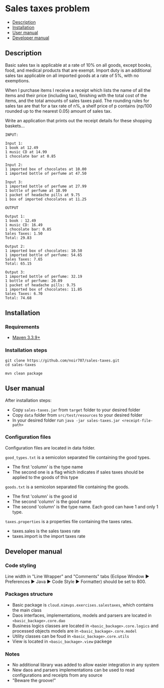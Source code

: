 # Sales taxes problem

- [Description](#description)
- [Installation](#installation)
- [User manual](#user-manual)
- [Developer manual](#developer-manual)

## Description

Basic sales tax is applicable at a rate of 10% on all goods, except books, food, and medical products that are exempt. Import duty is an additional sales tax applicable on all imported goods at a rate of 5%, with no exemptions.

When I purchase items I receive a receipt which lists the name of all the items and their price (including tax), finishing with the total cost of the items, and the total amounts of sales taxes paid. The rounding rules for sales tax are that for a tax rate of n%, a shelf price of p contains (np/100 rounded up to the nearest 0.05) amount of sales tax.

Write an application that prints out the receipt details for these shopping baskets...

```
INPUT:

Input 1:
1 book at 12.49
1 music CD at 14.99
1 chocolate bar at 0.85

Input 2:
1 imported box of chocolates at 10.00
1 imported bottle of perfume at 47.50

Input 3:
1 imported bottle of perfume at 27.99
1 bottle of perfume at 18.99
1 packet of headache pills at 9.75
1 box of imported chocolates at 11.25
```

```
OUTPUT

Output 1:
1 book : 12.49
1 music CD: 16.49
1 chocolate bar: 0.85
Sales Taxes: 1.50
Total: 29.83

Output 2:
1 imported box of chocolates: 10.50
1 imported bottle of perfume: 54.65
Sales Taxes: 7.65
Total: 65.15

Output 3:
1 imported bottle of perfume: 32.19
1 bottle of perfume: 20.89
1 packet of headache pills: 9.75
1 imported box of chocolates: 11.85
Sales Taxes: 6.70
Total: 74.68
```

## Installation

### Requirements

- [Maven 3.3.9+](https://maven.apache.org/download.cgi)

### Installation steps

```
git clone https://github.com/noir707/sales-taxes.git
cd sales-taxes

mvn clean package
```

## User manual

After installation steps:

- Copy `sales-taxes.jar` from `target` folder to your desired folder
- Copy `data` folder from `src/test/resources` to your desired folder
- In your desired folder run `java -jar sales-taxes.jar <receipt-file-path>`

### Configuration files

Configuration files are located in data folder.

`good_types.txt` is a semicolon separated file containing the good types.
- The first 'column' is the type name
- The second one is a flag which indicates if sales taxes should be applied to the goods of this type

`goods.txt` is a semicolon separated file containing the goods.
- The first 'column' is the good id
- The second 'column' is the good name
- The second 'column' is the type name. Each good can have 1 and only 1 type.

`taxes.properties` is a properties file containing the taxes rates.
- taxes.sales is the sales taxes rate
- taxes.import is the import taxes rate

## Developer manual

### Code styling
Line width in "Line Wrapper" and "Comments" tabs (Eclipse Window :arrow_forward: Preferences :arrow_forward: Java :arrow_forward: Code Style :arrow_forward: Formatter) should be set to 800.

### Packages structure
- Basic package is `cloud.nimvps.exercises.salestaxes`, which contains the main class
- Daos interfaces, implementations, models and parsers are located in `<basic_backage>.core.dao`
- Business logics classes are located in `<basic_backage>.core.logics` and processed objects models are in `<basic_backage>.core.model`
- Utility classes can be foud in `<basic_backage>.core.utils`
- View is located in `<basic_backage>.view` packege

### Notes
- No additional library was added to allow easier integration in any system
- New daos and parsers implementations can be used to read configurations and receipts from any source
- "Beware the groove!"